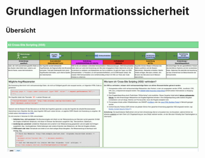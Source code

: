 # Grundlagen Informationssicherheit

### Übersicht

![](../../.gitbook/assets/image%20%2812%29.png)

### 

